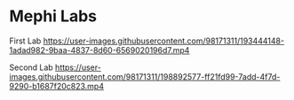 # Mephi Labs


First Lab
https://user-images.githubusercontent.com/98171311/193444148-1adad982-9baa-4837-8d60-6569020196d7.mp4

Second Lab
https://user-images.githubusercontent.com/98171311/198892577-ff21fd99-7add-4f7d-9290-b1687f20c823.mp4
